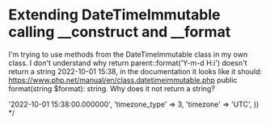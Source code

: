 
# Extending DateTimeImmutable calling __construct and __format

I'm trying to use methods from the DateTimeImmutable class in my own class.
I don't understand why return parent::format('Y-m-d H:i') doesn't return a string 2022-10-01 15:38, in the documentation it looks like it should: https://www.php.net/manual/en/class.datetimeimmutable.php public format(string $format): string.
Why does it not return a string?
<?php

class CastsDateTime extends DateTimeImmutable
{
    public function __construct(string $date)
    {
        parent::__construct($date);
        return parent::format('Y-m-d H:i');
    }
}

$date = new CastsDateTime('2022-10-01T15:38');

var_export($date); /* returns 
CastsDateTime::__set_state(array(
   'date' => '2022-10-01 15:38:00.000000',
   'timezone_type' => 3,
   'timezone' => 'UTC',
)) */


        